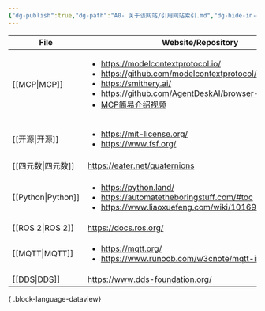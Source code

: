 ```yaml
---
{"dg-publish":true,"dg-path":"A0- 关于该网站/引用网站索引.md","dg-hide-in-graph":true,"permalink":"/A0- 关于该网站/引用网站索引/","hideInGraph":true,"dgPassFrontmatter":true,"noteIcon":"","created":"2025-05-01T02:12:34.920+08:00","updated":"2025-05-03T10:45:22.254+08:00"}
---
```



| File                  | Website/Repository                                                                                                                                                                                                                                                                                                                     |
| --------------------- | -------------------------------------------------------------------------------------------------------------------------------------------------------------------------------------------------------------------------------------------------------------------------------------------------------------------------------------- |
| [[MCP\|MCP]]       | <ul><li>https://modelcontextprotocol.io/</li><li>https://github.com/modelcontextprotocol/servers</li><li>https://smithery.ai/</li><li>https://github.com/AgentDeskAI/browser-tools-mcp</li><li>[MCP简易介绍视频](https://www.bilibili.com/video/BV1AnQNYxEsy/?spm_id_from=333.1391.0.0&vd_source=dba046a94f2c543cbb2a7f7c4747fe67)</li></ul> |
| [[开源\|开源]]         | <ul><li>https://mit-license.org/</li><li>https://www.fsf.org/</li></ul>                                                                                                                                                                                                                                                                |
| [[四元数\|四元数]]       | https://eater.net/quaternions                                                                                                                                                                                                                                                                                                          |
| [[Python\|Python]] | <ul><li>https://python.land/</li><li>https://automatetheboringstuff.com/#toc</li><li>https://www.liaoxuefeng.com/wiki/1016959663602400</li></ul>                                                                                                                                                                                       |
| [[ROS 2\|ROS 2]]   | https://docs.ros.org/                                                                                                                                                                                                                                                                                                                  |
| [[MQTT\|MQTT]]     | <ul><li>https://mqtt.org/</li><li>https://www.runoob.com/w3cnote/mqtt-intro.html</li></ul>                                                                                                                                                                                                                                             |
| [[DDS\|DDS]]       | https://www.dds-foundation.org/                                                                                                                                                                                                                                                                                                        |

{ .block-language-dataview}

